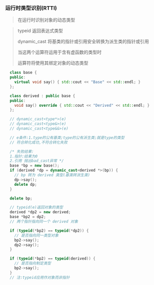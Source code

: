 ### 运行时类型识别(RTTI)

> 在运行时识别对象的动态类型

> typeid 返回表达式类型
>
> dynamic_cast 将基类的指针或引用安全转换为派生类的指针或引用
>
> 当这两个运算符运用于含有虚函数的类型时
>
> 运算符将使用其绑定对象的动态类型

```c++
  class base {
  public:
    virtual void say() { std::cout << "Base" << std::endl; }
  };

  class derived : public base {
  public:
    void say() override { std::cout << "Derived" << std::endl; }
  };

  // dynamic_cast<type*>(e)
  // dynamic_cast<type&>(e)
  // dynamic_cast<type&&>(e)

  // e条件:1.type的公有基类;type的公有派生类;就是type的类型
  // 符合转化成功,不符合转化失败

  /* 失败结果:
  1.指针:结果为0
  2.引用 抛出bad_cast异常 */
  base *bp = new base();
  if (derived *dp = dynamic_cast<derived *>(bp)) {
    // bp 转为 derived 类型(基类转派生类)
    dp->say();
    delete dp;
  }

  delete bp;

  // typeid(e)返回对象的类型
  derived *dp2 = new derived;
  base *bp2 = dp2;
  // 两个指针指向同一个 derived 对象

  if (typeid(*bp2) == typeid(*dp2)) {
    // 是否指向同一类型对象
    bp2->say();
    dp2->say();
  }

  if (typeid(*bp2) == typeid(derived)) {
    // 是否指向制定类型
    bp2->say();
  }
  // 注:typeid应用作对象而非指针
```


